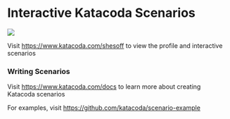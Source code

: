 # Interactive Katacoda Scenarios

[![](http://shields.katacoda.com/katacoda/shesoff/count.svg)](https://www.katacoda.com/shesoff "Get your profile on Katacoda.com")

Visit https://www.katacoda.com/shesoff to view the profile and interactive scenarios

### Writing Scenarios
Visit https://www.katacoda.com/docs to learn more about creating Katacoda scenarios

For examples, visit https://github.com/katacoda/scenario-example

